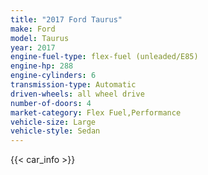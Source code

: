 ```yaml
---
title: "2017 Ford Taurus"
make: Ford
model: Taurus
year: 2017
engine-fuel-type: flex-fuel (unleaded/E85)
engine-hp: 288
engine-cylinders: 6
transmission-type: Automatic
driven-wheels: all wheel drive
number-of-doors: 4
market-category: Flex Fuel,Performance
vehicle-size: Large
vehicle-style: Sedan
---
```


{{< car_info >}}
